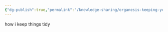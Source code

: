 ```yaml
---
{"dg-publish":true,"permalink":"/knowledge-sharing/organesis-keeping-your-life-tidy/keeping-things-tidy/"}
---
```


how i keep things tidy
